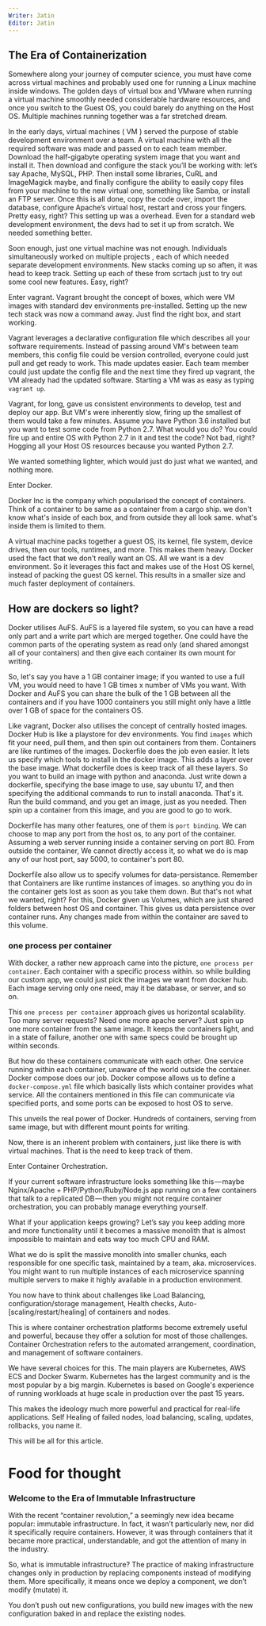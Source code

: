 ```yaml
---
Writer: Jatin 
Editor: Jatin
---
```


## The Era of Containerization

Somewhere along your journey of computer science, you must have come across virtual machines and probably used one for running a Linux machine inside windows. The golden days of virtual box and VMware when running a virtual machine smoothly needed considerable hardware resources, and once you switch to the Guest OS, you could barely do anything on the Host OS. Multiple machines running together was a far stretched dream.

In the early days, virtual machines ( VM ) served the purpose of stable development environment over a team. A virtual machine with all the required software was made and passed on to each team member. Download the half-gigabyte operating system image that you want and install it. Then download and configure the stack you’ll be working with: let’s say Apache, MySQL, PHP. Then install some libraries, CuRL and ImageMagick maybe, and finally configure the ability to easily copy files from your machine to the new virtual one, something like Samba, or install an FTP server. Once this is all done, copy the code over, import the database, configure Apache’s virtual host, restart and cross your fingers. Pretty easy, right?
This setting up was a overhead. Even for a standard web development environment, the devs had to set it up from scratch. We needed something better.  

Soon enough, just one virtual machine was not enough. Individuals simultaneously worked on multiple projects , each of which needed separate development environments. New stacks coming up so aften, it was head to keep track. Setting up each of these from scrtach just to try out some cool new features. Easy, right?

Enter vagrant.
Vagrant brought the concept of boxes, which were VM images with standard dev environments pre-installed. Setting up the new tech stack was now a command away. Just find the right box, and start working. 

Vagrant leverages a declarative configuration file which describes all your software requirements. Instead of passing around VM's between team members, this config file could be version controlled, everyone could just pull and get ready to work. This made updates easier. Each team member could just update the config file and the next time they fired up vagrant, the VM already had the updated software. Starting a VM was as easy as typing `vagrant up`.

Vagrant, for long, gave us consistent environments to develop, test and deploy our app. But VM's were inherently slow, firing up the smallest of them would take a few minutes. Assume you have Python 3.6 installed but you want to test some code from Python 2.7. What would you do?
You could fire up and entire OS with Python 2.7 in it and test the code? Not bad, right? Hogging all your Host OS resources because you wanted Python 2.7.

We wanted something lighter, which would just do just what we wanted, and nothing more. 

Enter Docker.

Docker Inc is the company which popularised the concept of containers. Think of a container to be same as a container from a cargo ship. we don't know what's inside of each box, and from outside they all look same. what's inside them is limited to them. 

A virtual machine packs together a guest OS, its kernel, file system, device drives, then our tools, runtimes, and more. This makes them heavy. 
Docker used the fact that we don't really want an OS. All we want is a dev environment. So it leverages this fact and makes use of the Host OS kernel, instead of packing the guest OS kernel. This results in a smaller size and much faster deployment of containers.

## How are dockers so light?

Docker utilises AuFS.
AuFS is a layered file system, so you can have a read only part and a write part which are merged together. One could have the common parts of the operating system as read only (and shared amongst all of your containers) and then give each container its own mount for writing.

So, let's say you have a 1 GB container image; if you wanted to use a full VM, you would need to have 1 GB times x number of VMs you want. With Docker and AuFS you can share the bulk of the 1 GB between all the containers and if you have 1000 containers you still might only have a little over 1 GB of space for the containers OS.

Like vagrant, Docker also utilises the concept of centrally hosted images. Docker Hub is like a playstore for dev environments. You find `images` which fit your need, pull them, and then spin out containers from them.
Containers are like runtimes of the images. 
Dockerfile does the job even easier. It lets us specify which tools to install in the docker image. This adds a layer over the base image. What dockerfile does is keep track of all these layers.
So you want to build an image with python and anaconda. Just write down a dockerfile, specifying the base image to use, say ubuntu 17, and then specifying the additional commands to run to install anaconda. That's it.
Run the build command, and you get an image, just as you needed.
Then spin up a container from this image, and you are good to go to work.

Dockerfile has many other features, one of them is `port binding`. We can choose to map any port from the host os, to any port of the container. Assuming a web server running inside a container serving on port 80.
From outside the container, We cannot directly access it, so what we do is map any of our host port, say 5000, to container's port 80.

Dockerfile also allow us to specify volumes for data-persistance.
Remember that Containers are like runtime instances of images. so anything you do in the container gets lost as soon as you take them down. But that's not what we wanted, right? For this, Docker given us Volumes, which are just shared folders between host OS and container. This gives us data persistence over container runs. Any changes made from within the container are saved to this volume.

### one process per container

With docker, a rather new approach came into the picture, `one process per container`. Each container with a specific process within. so while building our custom app, we could just pick the images we want from docker hub. 
Each image serving only one need, may it be database, or server, and so on.

This `one process per container` approach gives us horizontal scalability. Too many server requests? Need one more apache server? Just spin up one more container from the same image. 
It keeps the containers light, and in a state of failure, another one with same specs could be brought up within seconds.

But how do these containers communicate with each other. One service running within each container, unaware of the world outside the container.
Docker compose does our job. Docker compose allows us to define a `docker-compose.yml` file which basically lists which container provides what service. All the containers mentioned in this file can communicate via specified ports, and some ports can be exposed to host OS to serve.

This unveils the real power of Docker. Hundreds of containers, serving from same image, but with different mount points for writing.

Now, there is an inherent problem with containers, just like there is with virtual machines. That is the need to keep track of them.

Enter Container Orchestration.

If your current software infrastructure looks something like this — maybe Nginx/Apache + PHP/Python/Ruby/Node.js app running on a few containers that talk to a replicated DB — then you might not require container orchestration, you can probably manage everything yourself.

What if your application keeps growing? Let’s say you keep adding more and more functionality until it becomes a massive monolith that is almost impossible to maintain and eats way too much CPU and RAM. 

What we do is split the massive monolith into smaller chunks, each responsible for one specific task, maintained by a team, aka. microservices. 
You might want to run multiple instances of each microservice spanning multiple servers to make it highly available in a production environment.

You now have to think about challenges like Load Balancing, configuration/storage management, Health checks, Auto-[scaling/restart/healing] of containers and nodes. 

This is where container orchestration platforms become extremely useful and powerful, because they offer a solution for most of those challenges.
Container Orchestration refers to the automated arrangement, coordination, and management of software containers.

We have several choices for this. The main players are Kubernetes, AWS ECS and Docker Swarm.  Kubernetes has the largest community and is the most popular by a big margin. Kubernetes is based on Google's experience of running workloads at huge scale in production over the past 15 years.

This makes the ideology much more powerful and practical for real-life applications. Self Healing of failed nodes, load balancing, scaling, updates, rollbacks, you name it. 

This will be all for this article.

# Food for thought

### Welcome to the Era of Immutable Infrastructure 

With the recent “container revolution,” a seemingly new idea became popular: immutable infrastructure. In fact, it wasn’t particularly new, nor did it specifically require containers. However, it was through containers that it became more practical, understandable, and got the attention of many in the industry.

So, what is immutable infrastructure? 
The practice of making infrastructure changes only in production by replacing components instead of modifying them. More specifically, it means once we deploy a component, we don’t modify (mutate) it. 

You don’t push out new configurations, you build new images with the new configuration baked in and replace the existing nodes.
